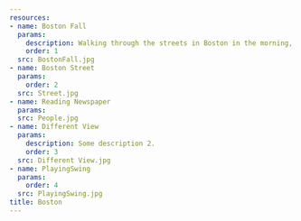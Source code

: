 ```yaml
---
resources:
- name: Boston Fall
  params:
    description: Walking through the streets in Boston in the morning, you can always find some different sceneries.
    order: 1
  src: BostonFall.jpg
- name: Boston Street
  params:
    order: 2
  src: Street.jpg
- name: Reading Newspaper 
  params:
  src: People.jpg
- name: Different View
  params:
    description: Some description 2.
    order: 3
  src: Different View.jpg
- name: PlayingSwing
  params:
    order: 4
  src: PlayingSwing.jpg
title: Boston 
---
```

